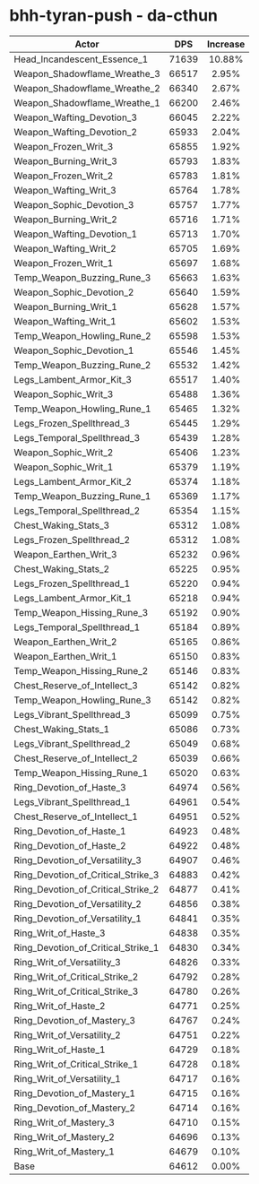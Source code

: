 # bhh-tyran-push - da-cthun
| Actor | DPS | Increase |
|---|:---:|:---:|
|Head_Incandescent_Essence_1|71639|10.88%|
|Weapon_Shadowflame_Wreathe_3|66517|2.95%|
|Weapon_Shadowflame_Wreathe_2|66340|2.67%|
|Weapon_Shadowflame_Wreathe_1|66200|2.46%|
|Weapon_Wafting_Devotion_3|66045|2.22%|
|Weapon_Wafting_Devotion_2|65933|2.04%|
|Weapon_Frozen_Writ_3|65855|1.92%|
|Weapon_Burning_Writ_3|65793|1.83%|
|Weapon_Frozen_Writ_2|65783|1.81%|
|Weapon_Wafting_Writ_3|65764|1.78%|
|Weapon_Sophic_Devotion_3|65757|1.77%|
|Weapon_Burning_Writ_2|65716|1.71%|
|Weapon_Wafting_Devotion_1|65713|1.70%|
|Weapon_Wafting_Writ_2|65705|1.69%|
|Weapon_Frozen_Writ_1|65697|1.68%|
|Temp_Weapon_Buzzing_Rune_3|65663|1.63%|
|Weapon_Sophic_Devotion_2|65640|1.59%|
|Weapon_Burning_Writ_1|65628|1.57%|
|Weapon_Wafting_Writ_1|65602|1.53%|
|Temp_Weapon_Howling_Rune_2|65598|1.53%|
|Weapon_Sophic_Devotion_1|65546|1.45%|
|Temp_Weapon_Buzzing_Rune_2|65532|1.42%|
|Legs_Lambent_Armor_Kit_3|65517|1.40%|
|Weapon_Sophic_Writ_3|65488|1.36%|
|Temp_Weapon_Howling_Rune_1|65465|1.32%|
|Legs_Frozen_Spellthread_3|65445|1.29%|
|Legs_Temporal_Spellthread_3|65439|1.28%|
|Weapon_Sophic_Writ_2|65406|1.23%|
|Weapon_Sophic_Writ_1|65379|1.19%|
|Legs_Lambent_Armor_Kit_2|65374|1.18%|
|Temp_Weapon_Buzzing_Rune_1|65369|1.17%|
|Legs_Temporal_Spellthread_2|65354|1.15%|
|Chest_Waking_Stats_3|65312|1.08%|
|Legs_Frozen_Spellthread_2|65312|1.08%|
|Weapon_Earthen_Writ_3|65232|0.96%|
|Chest_Waking_Stats_2|65225|0.95%|
|Legs_Frozen_Spellthread_1|65220|0.94%|
|Legs_Lambent_Armor_Kit_1|65218|0.94%|
|Temp_Weapon_Hissing_Rune_3|65192|0.90%|
|Legs_Temporal_Spellthread_1|65184|0.89%|
|Weapon_Earthen_Writ_2|65165|0.86%|
|Weapon_Earthen_Writ_1|65150|0.83%|
|Temp_Weapon_Hissing_Rune_2|65146|0.83%|
|Chest_Reserve_of_Intellect_3|65142|0.82%|
|Temp_Weapon_Howling_Rune_3|65142|0.82%|
|Legs_Vibrant_Spellthread_3|65099|0.75%|
|Chest_Waking_Stats_1|65086|0.73%|
|Legs_Vibrant_Spellthread_2|65049|0.68%|
|Chest_Reserve_of_Intellect_2|65039|0.66%|
|Temp_Weapon_Hissing_Rune_1|65020|0.63%|
|Ring_Devotion_of_Haste_3|64974|0.56%|
|Legs_Vibrant_Spellthread_1|64961|0.54%|
|Chest_Reserve_of_Intellect_1|64951|0.52%|
|Ring_Devotion_of_Haste_1|64923|0.48%|
|Ring_Devotion_of_Haste_2|64922|0.48%|
|Ring_Devotion_of_Versatility_3|64907|0.46%|
|Ring_Devotion_of_Critical_Strike_3|64883|0.42%|
|Ring_Devotion_of_Critical_Strike_2|64877|0.41%|
|Ring_Devotion_of_Versatility_2|64856|0.38%|
|Ring_Devotion_of_Versatility_1|64841|0.35%|
|Ring_Writ_of_Haste_3|64838|0.35%|
|Ring_Devotion_of_Critical_Strike_1|64830|0.34%|
|Ring_Writ_of_Versatility_3|64826|0.33%|
|Ring_Writ_of_Critical_Strike_2|64792|0.28%|
|Ring_Writ_of_Critical_Strike_3|64780|0.26%|
|Ring_Writ_of_Haste_2|64771|0.25%|
|Ring_Devotion_of_Mastery_3|64767|0.24%|
|Ring_Writ_of_Versatility_2|64751|0.22%|
|Ring_Writ_of_Haste_1|64729|0.18%|
|Ring_Writ_of_Critical_Strike_1|64728|0.18%|
|Ring_Writ_of_Versatility_1|64717|0.16%|
|Ring_Devotion_of_Mastery_1|64715|0.16%|
|Ring_Devotion_of_Mastery_2|64714|0.16%|
|Ring_Writ_of_Mastery_3|64710|0.15%|
|Ring_Writ_of_Mastery_2|64696|0.13%|
|Ring_Writ_of_Mastery_1|64679|0.10%|
|Base|64612|0.00%|
